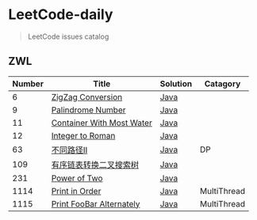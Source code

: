 # LeetCode-daily
> LeetCode issues catalog

## ZWL

|Number|    Title   |Solution | Catagory
|---|-------------| ----- |----
|6|[ZigZag Conversion](https://leetcode.com/problems/zigzag-conversion/)|[Java](./ZWL/6%20-%20Z字形变换.md)|
|9|[Palindrome Number](https://leetcode.com/problems/palindrome-number/)| [Java](./ZWL/9%20-%20回文数.md)|
|11|[Container With Most Water](https://leetcode.com/problems/container-with-most-water/)| [Java](./ZWL/11%20-%20盛最多水的容器.md)|
|12|[Integer to Roman](https://leetcode-cn.com/problems/integer-to-roman/)| [Java](./ZWL/12%20-%20Integer%20to%20Roman.md)|
|63|[不同路径II](https://leetcode-cn.com/problems/unique-paths-ii/)| [Java](./ZWL/63%20-%20不同路径II.md)| DP
|109|[有序链表转换二叉搜索树](https://leetcode-cn.com/problems/convert-sorted-list-to-binary-search-tree/)| [Java](./ZWL/109%20-%20有序链表转换二叉搜索树.md)|
|231|[Power of Two](https://leetcode-cn.com/problems/power-of-two/submissions/)| [Java](./ZWL/231%20-%20Power%20Of%20Two.md)|
|1114|[Print in Order](https://leetcode-cn.com/problems/print-in-order)| [Java](./ZWL/1114%20-%20Print%20in%20Order.md) | MultiThread
|1115|[Print FooBar Alternately](https://leetcode-cn.com/problems/print-foobar-alternately/)| [Java](./ZWL/1115%20-%20Print%20FooBar%20Alternately.md) | MultiThread

